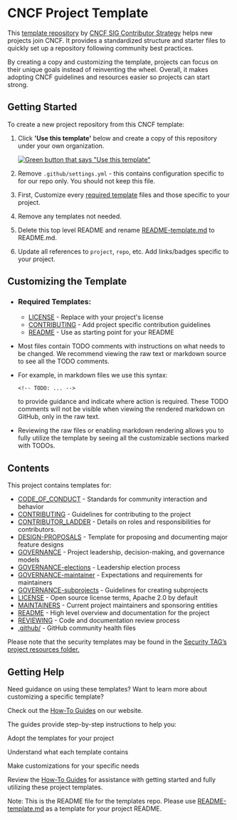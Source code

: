 

# CNCF Project Template

This [template repository][template-repo] by [CNCF SIG Contributor
Strategy][contrib-strat] helps new projects join CNCF. It provides a standardized structure and starter files to quickly set up a repository following community best practices.

By creating a copy and customizing the template, projects can focus on their unique goals instead of reinventing the wheel. Overall, it makes adopting CNCF guidelines and resources easier so projects can start strong.

## Getting Started 

To create a new project repository from this CNCF template:

1. Click **'Use this template'** below and create a copy of this repository under your own organization.

    [![Green button that says "Use this template"](https://user-images.githubusercontent.com/1368985/95903529-e9c32f00-0d5b-11eb-8723-4369f7c9e044.png)](https://github.com/new?template_name=project-template&template_owner=cncf)

2. Remove `.github/settings.yml` - this contains configuration specific to for our repo only. You should not keep this file.

3. First, Customize every [required template](#required-templates) files and those specific to your project.

4. Remove any templates not needed.

5. Delete this top level README and rename [README-template.md](README-template.md) to README.md.

6. Update all references to `project`, `repo`, etc. Add links/badges specific to your project.

## Customizing the Template 

- ### Required Templates:

  - [LICENSE](LICENSE) - Replace with your project's license
  - [CONTRIBUTING](CONTRIBUTING.md) - Add project specific contribution guidelines
  - [README](README-template.md) - Use as starting point for your README

- Most files contain TODO comments with instructions on what needs to be changed. We recommend viewing the raw text or markdown source to see all the TODO comments.

- For example, in markdown files we use this syntax:

  `<!-- TODO: ... -->`

  to provide guidance and indicate where action is required. These TODO comments will not be visible when viewing the rendered markdown on GitHub, only in the raw text.

- Reviewing the raw files or enabling markdown rendering allows you to fully utilize the template by seeing all the customizable sections marked with TODOs.

## Contents

This project contains templates for:

- [CODE_OF_CONDUCT](CODE_OF_CONDUCT.md) - Standards for community interaction and behavior 
- [CONTRIBUTING](CONTRIBUTING.md) - Guidelines for contributing to the project
- [CONTRIBUTOR_LADDER](CONTRIBUTOR_LADDER.md) - Details on roles and responsibilities for contributors.
- [DESIGN-PROPOSALS](DESIGN-PROPOSALS.md) - Template for proposing and documenting major feature designs  
- [GOVERNANCE](GOVERNANCE.md) - Project leadership, decision-making, and governance models
- [GOVERNANCE-elections](GOVERNANCE-elections.md) - Leadership election process  
- [GOVERNANCE-maintainer](GOVERNANCE-maintainer.md) - Expectations and requirements for maintainers
- [GOVERNANCE-subprojects](GOVERNANCE-subprojects.md) - Guidelines for creating subprojects
- [LICENSE](LICENSE) - Open source license terms, Apache 2.0 by default
- [MAINTAINERS](MAINTAINERS.md) - Current project maintainers and sponsoring entities
- [README](README-template.md) - High level overview and documentation for the project
- [REVIEWING](REVIEWING.md) - Code and documentation review process
- [.github/](.github/) - GitHub community health files


Please note that the security templates may be found in the [Security TAG’s project resources folder.](https://github.com/cncf/tag-security/tree/main/project-resources)

## Getting Help

Need guidance on using these templates? Want to learn more about customizing a specific template?

Check out the [How-To Guides](https://contribute.cncf.io/maintainers/templates/#how-to-guides) on our website.

The guides provide step-by-step instructions to help you:

Adopt the templates for your project

Understand what each template contains

Make customizations for your specific needs

Review the [How-To Guides](https://contribute.cncf.io/maintainers/templates/#how-to-guides) for assistance with getting started and fully utilizing these project templates.

[template-repo]: https://github.com/cncf/project-template
[contrib-strat]: https://github.com/cncf/sig-contributor-strategy/blob/master/README.md

Note: This is the README file for the templates repo. Please use [README-template.md](README-template.md) as a template for your project README.